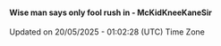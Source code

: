 #### Wise man says only fool rush in - McKidKneeKaneSir
Updated on 20/05/2025 - 01:02:28 (UTC) Time Zone
